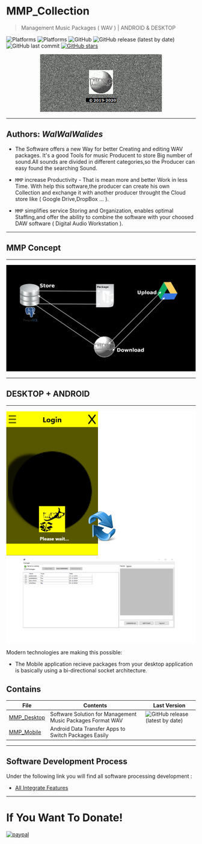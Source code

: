 # MMP_Collection
> Management Music Packages ( WAV )  | ANDROID & DESKTOP

![Platforms](https://img.shields.io/badge/Supported%20platforms-Win32%20and%20Win64-red.svg)
![Platforms](https://img.shields.io/badge/Supported%20platforms-ANDROID-BLUE.svg)
![GitHub](https://img.shields.io/github/license/walwalwalides/MMP_Collection)
![GitHub release (latest by date)](https://img.shields.io/github/v/release/walwalwalides/MMP_Collection)
![GitHub last commit](https://img.shields.io/github/last-commit/walwalwalides/MMP_Collection)
[![GitHub stars](https://img.shields.io/github/stars/walwalwalides/MMP_Collection)](https://github.com/walwalwalides/MMP_Collection/stargazers)

<p align="center">
  <img src=MMP_Splash.png />
</p> 

------
**Authors:**  *WalWalWalides*
------

- The Software offers a new Way for better Creating and editing WAV packages.
It's a good Tools for music Producent to store Big number of sound.All sounds are divided in different categories,so the Producer can easy found the searching Sound. 

- `MMP` increase Productivity - That is mean more and better Work in less Time.
With help this software,the producer can create his own Collection and exchange it with another producer throught the Cloud store like ( Google Drive,DropBox ... ).

- `MMP` simplifies service Storing and Organization, enables optimal Staffing,and offer the ability to combine the software with your choosed DAW software ( Digital Audio Workstation ).

------

   ## MMP Concept

------

<p align="center">
  <img src=MMP_Concept.png />
</p> 

------

   ## DESKTOP + ANDROID

------


   ![](MMP_Collection.png)

Modern technologies are making this possible:
- The Mobile application recieve packages from your desktop application is basically  using a bi-directional socket architecture.



## Contains

| File | Contents | Last Version |
| --- | --- | --- |
|[MMP_Desktop](https://github.com/walwalwalides/MMP_Collection/blob/master/MMP_Desktop)| Software Solution for Management Music Packages Format WAV |![GitHub release (latest by date)](https://img.shields.io/github/v/release/walwalwalides/MMP_Collection)|
|[MMP_Mobile](https://github.com/walwalwalides/MMP_Collection/tree/master/MMP_Mobile)| Android Data Transfer Apps to Switch Packages Easily||


------

## Software Development Process
Under the following link you will find all software processing development :
- [All Integrate Features](https://github.com/walwalwalides/MMP_Collection/blob/master/New_Feautres_Version.md) 
------

# If You Want To Donate!

[![paypal](https://www.paypalobjects.com/en_US/i/btn/btn_donateCC_LG.gif)](https://www.paypal.com/cgi-bin/webscr?cmd=_s-xclick&hosted_button_id=Y79F36A9BGLHS&source=url)
